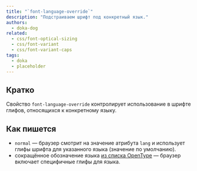 ```yaml
---
title: "`font-language-override`"
description: "Подстраиваем шрифт под конкретный язык."
authors:
  - doka-dog
related:
  - css/font-optical-sizing
  - css/font-variant
  - css/font-variant-caps
tags:
  - doka
  - placeholder
---
```


## Кратко

Свойство `font-language-override` контролирует использование в шрифте глифов, относящихся к конкретному языку.

## Как пишется

- `normal` — браузер смотрит на значение атрибута `lang` и использует глифы шрифта для указанного языка (значение по умолчанию).
- сокращённое обозначение языка [из списка OpenType](https://docs.microsoft.com/en-us/typography/opentype/spec/languagetags) — браузер включает специфичные глифы для языка.
